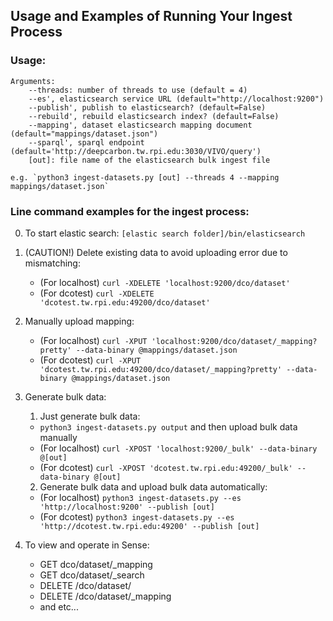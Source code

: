 ## Usage and Examples of Running Your Ingest Process

### Usage:

    Arguments:
        --threads: number of threads to use (default = 4)
        --es', elasticsearch service URL (default="http://localhost:9200")
        --publish', publish to elasticsearch? (default=False)
        --rebuild', rebuild elasticsearch index? (default=False)
        --mapping', dataset elasticsearch mapping document (default="mappings/dataset.json")
        --sparql', sparql endpoint (default='http://deepcarbon.tw.rpi.edu:3030/VIVO/query')
        [out]: file name of the elasticsearch bulk ingest file

    e.g. `python3 ingest-datasets.py [out] --threads 4 --mapping mappings/dataset.json`


### Line command examples for the ingest process:

0. To start elastic search: `[elastic search folder]/bin/elasticsearch`

1. (CAUTION!) Delete existing data to avoid uploading error due to mismatching:
      * (For localhost) `curl -XDELETE 'localhost:9200/dco/dataset'`
      * (For dcotest)   `curl -XDELETE 'dcotest.tw.rpi.edu:49200/dco/dataset'`

2. Manually upload mapping:
      * (For localhost) `curl -XPUT 'localhost:9200/dco/dataset/_mapping?pretty' --data-binary @mappings/dataset.json`
      * (For dcotest)   `curl -XPUT 'dcotest.tw.rpi.edu:49200/dco/dataset/_mapping?pretty' --data-binary @mappings/dataset.json`

3. Generate bulk data:
    1. Just generate bulk data:
      * `python3 ingest-datasets.py output` and then upload bulk data manually
      * (For localhost) `curl -XPOST 'localhost:9200/_bulk' --data-binary @[out]`
      * (For dcotest)   `curl -XPOST 'dcotest.tw.rpi.edu:49200/_bulk' --data-binary @[out]`
    2. Generate bulk data and upload bulk data automatically:
      * (For localhost) `python3 ingest-datasets.py --es 'http://localhost:9200' --publish [out]`
      * (For dcotest)   `python3 ingest-datasets.py --es 'http://dcotest.tw.rpi.edu:49200' --publish [out]`

4. To view and operate in Sense:
      - GET dco/dataset/_mapping
      - GET dco/dataset/_search
      - DELETE /dco/dataset/
      - DELETE /dco/dataset/_mapping
      - and etc...
